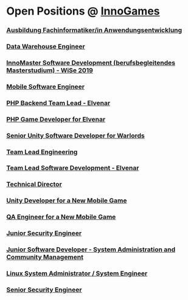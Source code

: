 # Open Positions @ [InnoGames](https://www.innogames.com/career/detail/job?s=github_jobs_repo)

### [Ausbildung Fachinformatiker/in Anwendungsentwicklung](ausbildung-fachinformatiker-in-anwendungsentwicklung.md)
### [Data Warehouse Engineer](data-warehouse-engineer.md)
### [InnoMaster Software Development \(berufsbegleitendes Masterstudium\) - WiSe 2019](innomaster-software-development-berufsbegleitendes-masterstudium-wise-2019.md)
### [Mobile Software Engineer](mobile-software-engineer.md)
### [PHP Backend Team Lead - Elvenar](php-backend-team-lead-elvenar.md)
### [PHP Game Developer for Elvenar](php-game-developer-for-elvenar.md)
### [Senior Unity Software Developer for Warlords](senior-unity-software-developer-for-warlords.md)
### [Team Lead Engineering](team-lead-engineering.md)
### [Team Lead Software Development - Elvenar](team-lead-software-development-elvenar.md)
### [Technical Director](technical-director.md)
### [Unity Developer for a New Mobile Game](unity-developer-for-a-new-mobile-game.md)
### [QA Engineer for a New Mobile Game](qa-engineer-for-a-new-mobile-game.md)
### [Junior Security Engineer](junior-security-engineer.md)
### [Junior Software Developer - System Administration and Community Management](junior-software-developer-system-administration-and-community-management.md)
### [Linux System Administrator / System Engineer](linux-system-administrator-system-engineer.md)
### [Senior Security Engineer](senior-security-engineer.md)
